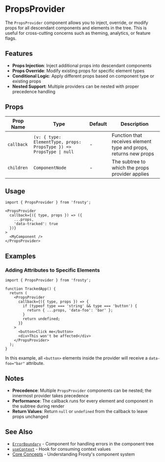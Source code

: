 # PropsProvider

The `PropsProvider` component allows you to inject, override, or modify props for all descendant components and elements in the tree. This is useful for cross-cutting concerns such as theming, analytics, or feature flags.

## Features

- **Props Injection**: Inject additional props into descendant components
- **Props Override**: Modify existing props for specific element types
- **Conditional Logic**: Apply different props based on component type or existing props
- **Nested Support**: Multiple providers can be nested with proper precedence handling

## Props

| Prop Name | Type | Default | Description |
|-----------|------|---------|-------------|
| `callback` | `(v: { type: ElementType, props: PropsType }) => PropsType \| null` | - | Function that receives element type and props, returns new props |
| `children` | `ComponentNode` | - | The subtree to which the props provider applies |

## Usage

```tsx
import { PropsProvider } from 'frosty';

<PropsProvider
  callback={({ type, props }) => ({
    ...props,
    'data-tracked': true
  })}
>
  <MyComponent />
</PropsProvider>
```

## Examples

### Adding Attributes to Specific Elements

```tsx
import { PropsProvider } from 'frosty';

function TrackedApp() {
  return (
    <PropsProvider
      callback={({ type, props }) => {
        if (typeof type === 'string' && type === 'button') {
          return { ...props, 'data-foo': 'bar' };
        }
        return undefined;
      }}
    >
      <button>Click me</button>
      <div>This won't be affected</div>
    </PropsProvider>
  );
}
```

In this example, all `<button>` elements inside the provider will receive a `data-foo="bar"` attribute.

## Notes

- **Precedence**: Multiple `PropsProvider` components can be nested; the innermost provider takes precedence
- **Performance**: The callback runs for every element and component in the subtree during render
- **Return Values**: Return `null` or `undefined` from the callback to leave props unchanged

## See Also

- [`ErrorBoundary`](./ErrorBoundary.md) - Component for handling errors in the component tree
- [`useContext`](../hooks/useContext.md) - Hook for consuming context values
- [Core Concepts](../CORE_CONCEPTS.md) - Understanding Frosty's component system